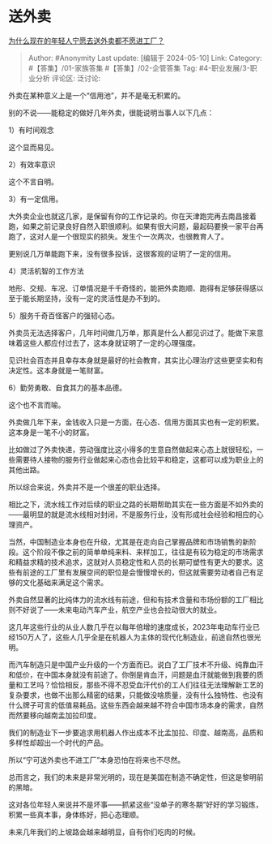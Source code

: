 # 送外卖
[为什么现在的年轻人宁愿去送外卖都不愿进工厂？](https://www.zhihu.com/question/392643496/answer/3493434979)

> Author: #Anonymity
> Last update: [编辑于 2024-05-10]
> Link:
> Category: #【答集】/01-家族答集 #【答集】/02-企管答集 
> Tag: #4-职业发展/3-职业分析 
> 评论区:
> 泛讨论:

外卖在某种意义上是一个“信用池”，并不是毫无积累的。

别的不说——能稳定的做好几年外卖，很能说明当事人以下几点：

1）有时间观念

这个显而易见。

2）有效率意识

这个不言自明。

3）有一定信用。

大外卖企业也就这几家，是保留有你的工作记录的。你在天津跑完再去南昌接着跑，如果之前记录良好自然入职很顺利。如果有很大问题，最起码要换一家平台再跑了，这对人是一个很现实的损失。发生个一次两次，也很教育人了。

更别说几万单能跑下来，没有很多投诉，这很客观的证明了一定的信用。

4）灵活机智的工作方法

地形、交规、车况、订单情况是千千奇怪的，能把外卖跑顺、跑得有足够获得感以至于能长期坚持，没有一定的灵活性是办不到的。

5）服务千奇百怪客户的强韧心态。

外卖员无法选择客户，几年时间做几万单，那真是什么人都见识过了。能做下来意味着这些人都应付过去了，这本身就证明了一定的心理强度。

见识社会百态并且幸存本身就是最好的社会教育，其实比心理治疗这些更坚实和有决定性。这本身就是一笔财富。

6）勤劳勇敢、自食其力的基本品德。

这个也不言而喻。

外卖做几年下来，金钱收入只是一方面，在心态、信用方面其实也有一定的积累。这本身是一笔不小的财富。

比如做过了外卖快递，劳动强度比这小得多的生意自然做起来心态上就很轻松，一些需要待人接物的服务行业做起来心态也会比较平和稳定，这都可以成为职业上的其他出路。

所以综合来说，外卖并不是一个很差的职业选择。

相比之下，流水线工作对后续的职业之路的长期帮助其实在一些方面是不如外卖的——最明显的就是流水线相对封闭，不是服务行业，没有形成社会经验和相应的心理资产。

当然，中国制造业本身也在升级，尤其是在走向自己掌握品牌和市场销售的新阶段。这个阶段不像之前的简单单纯来料、来样加工，往往是有较为稳定的市场需求和精益求精的技术追求，这就对人员稳定性和人员的长期可塑性有更大的要求。这些有前途的工厂里有发展空间的职位是会慢慢增长的，但这就需要劳动者自己有足够的文化基础来满足这个需求。

外卖自然显著的比纯体力的流水线有前途，但和有技术含量和市场份额的工厂相比则不好说了——未来电动汽车产业，航空产业也会拉动很大的就业。

这几年这些行业的从业人数几乎在以每年倍增的速度成长，2023年电动车行业已经150万人了，这些人几乎全是在机器人为主体的现代化制造业，前途自然也很光明。

而汽车制造只是中国产业升级的一个方面而已。说白了工厂技术不升级、纯靠血汗和低价，在中国本身就没有前途了。你倒是肯血汗，问题是血汗就能做到我要的质量和工艺吗？恰恰相反，那些不得不忍受血汗代价的工人们往往无法理解新工艺的复杂要求，也做不出那么精密的结果，只能做没啥质量，没有什么独特性、也没有什么牌子可言的低值易耗品。这些东西会越来越不符合中国市场本身的需求，自然而然要移向越南孟加拉印度。

我们的制造业下一步要追求用机器人作出成本不比孟加拉、印度、越南高，品质和多样性却超出一个时代的产品。

所以“宁可送外卖也不进工厂”本身恐怕在将来也不尽然。

总而言之，我们的未来是非常光明的，现在是美国在制造不确定性，但这是黎明前的黑暗。

这对各位年轻人来说并不是坏事——抓紧这些“没单子的寒冬期”好好的学习锻炼，积累一些真本事，身体练好，把心态理顺。

未来几年我们的上坡路会越来越明显，自有你们吃肉的时候。